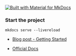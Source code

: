 [![Built with Material for MkDocs](https://img.shields.io/badge/Material_for_MkDocs-526CFE?style=for-the-badge&logo=MaterialForMkDocs&logoColor=white)](https://squidfunk.github.io/mkdocs-material/)

### Start the project

`mkdocs serve --livereload`

- [Blog post - Getting Started](https://squidfunk.github.io/mkdocs-material/getting-started/)

- [Official Docs](https://jameswillett.dev/getting-started-with-material-for-mkdocs/)
